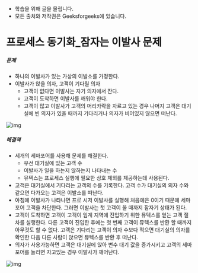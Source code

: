- 학습을 위해 글을 올립니다.
- 모든 출처와 저작권은 Geeksforgeeks에 있습니다.

[^출처]: https://www.geeksforgeeks.org/



# 프로세스 동기화_잠자는 이발사 문제

##### 문제

- 하나의 이발사가 있는 가상의 이발소를 가정한다.
- 이발사가 앉을 의자, 고객이 기다릴 의자
  - 고객이 없다면 이발사는 자기 의자에서 잔다.
  - 고객이 도착하면 이발사를 깨워야 한다.
  - 고객이 많고 이발사가 고객의 머리카락을 자르고 있는 경우 나머지 고객은 대기실에 빈 의자가 있을 때까지 기다리거나 의자가 비어있지 않으면 떠난다.

![img](https://cdncontribute.geeksforgeeks.org/wp-content/uploads/Untitled-Diagram-25.png)

##### 해결책

- 세개의 세마포어를 사용해 문제를 해결한다.
  - 우선 대기실에 있는 고객 수
  - 이발사가 일을 하는지 않하는지 나타내는 수
  - 뮤텍스는 프로세스 실행에 필요한 상호 제외를 제공하는데 사용된다.
- 고객은 대기실에서 기다리는 고객의 수를 기록한다. 고객 수가 대기실의 의자 수와 같으면 다가오는 고객은 이발소를 떠난다.
- 아침에 이발사가 나타나면 프로 시저 이발사를 실행해 처음에은 0이기 때문에 세마포어 고객을 차단한다. 그러면 이발사는 첫 고객이 올 때까지 잠자기 상태가 된다.
- 고객이 도착하면 고객이 고객이 임계 지역에 진입하기 위한 뮤텍스를 얻는 고객 절차를 실행한다. 다른 고객이 진입한 후에는 첫 번째 고객이 뮤텍스를 반환 할 때까지 아무것도 할 수 없다. 고객은 기다리는 고객이 의자 수보다 적으면 대기실의 의자를 확인한 다음 다른 사람이 앉으면 뮤텍스를 반환 후 떠난다.
- 의자가 사용가능하면 고객은 대기실에 앉아 변수 대기 값을 증가시키고 고객의 세마포어를 늘리면 자고있는 경우 이발사가 깨어난다.

![img](https://cdncontribute.geeksforgeeks.org/wp-content/uploads/abc-3.png)